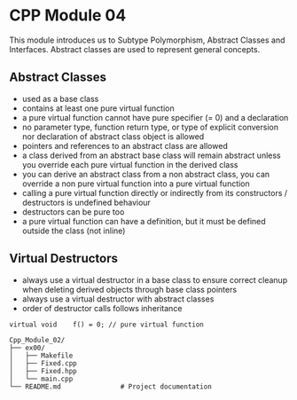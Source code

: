 # CPP Module 04

This module introduces us to Subtype Polymorphism, Abstract Classes and Interfaces.
Abstract classes are used to represent general concepts.

## Abstract Classes
- used as a base class
- contains at least one pure virtual function
- a pure virtual function cannot have pure specifier (= 0) and a declaration
- no parameter type, function return type, or type of explicit conversion nor declaration of abstract class object is allowed
- pointers and references to an abstract class are allowed
- a class derived from an abstract base class will remain abstract unless you override each pure virtual function in the derived class
- you can derive an abstract class from a non abstract class, you can override a non pure virtual function into a pure virtual function
- calling a pure virtual function directly or indirectly from its constructors / destructors is undefined behaviour
- destructors can be pure too
- a pure virtual function can have a definition, but it must be defined outside the class (not inline)

## Virtual Destructors
- always use a virtual destructor in a base class to ensure correct cleanup when deleting derived objects through base class pointers
- always use a virtual destructor with abstract classes
- order of destructor calls follows inheritance

```
virtual void	f() = 0; // pure virtual function
```

```plaintext
Cpp_Module_02/
├── ex00/
│   ├── Makefile
│   ├── Fixed.cpp
│   ├── Fixed.hpp
│   └── main.cpp
└── README.md				# Project documentation
```
